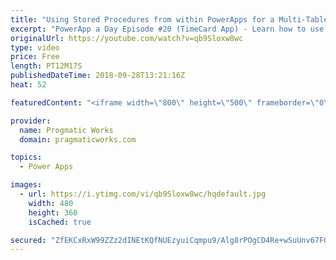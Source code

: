 ```yaml
---
title: "Using Stored Procedures from within PowerApps for a Multi-Table Delete or Update"
excerpt: "PowerApp a Day Episode #20 (TimeCard App) - Learn how to use Stored Procedures from within PowerApps to update or delete from multiple tables in one click with the assistance of Microsoft Flow.  Power App Training: https://pragmaticworks.com/Training/On-Demand-Training/Introduction-to-Powerapps  To vote"
originalUrl: https://youtube.com/watch?v=qb9Sloxw8wc
type: video
price: Free
length: PT12M17S
publishedDateTime: 2018-09-28T13:21:16Z
heat: 52

featuredContent: "<iframe width=\"800\" height=\"500\" frameborder=\"0\" src=\"https://www.youtube.com/embed/qb9Sloxw8wc\" allow=\"accelerometer; autoplay; encrypted-media; gyroscope; picture-in-picture\" allowfullscreen></iframe>"

provider:
  name: Progmatic Works
  domain: pragmaticworks.com

topics:
  - Power Apps

images:
  - url: https://i.ytimg.com/vi/qb9Sloxw8wc/hqdefault.jpg
    width: 480
    height: 360
    isCached: true

secured: "ZfEKCxRxW99ZZz2dINEtKQfNUEzyuiCqmpu9/Alg8rPOgCD4Re+wSuUnv67FGWhQwt2Ei4Uq/5Cpe8f+sNgFQJaIjxJ065AYzVieLZjB4I2pTDDJR+nSKTTwG1c6pq6G2auSxjmRh5x+2cjS307orokLNl7jj802h3ofdO/AOooqNx/gjjpHJ1lb4S6c5MFczAmy0lbwMtVEczVjY4TBnvMDmhekINdGQJtDsyMJhMBkk4fbMOgj5eRWzYOT35544gIDWZrPR9ekxlSM+CWXp0BMl8FNodt9aYUEU5Z8ZOiaQnMPWyXlhY4bOOFY95L8Ua1jR2T1DiiB38NxcEN06hXxkhT+ujw7YtACiP5sW9LK0MxAaZDpgSl2pZuWATv8C/4/gUiHc9kFbPiIUoj8SQ==;EmUIUFMVGhE2TOaNH00QiA=="
---
```


